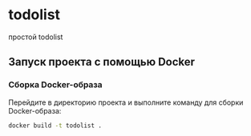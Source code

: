 # todolist

простой todolist

## Запуск проекта с помощью Docker

### Сборка Docker-образа

Перейдите в директорию проекта и выполните команду для сборки Docker-образа:

```bash
docker build -t todolist .
